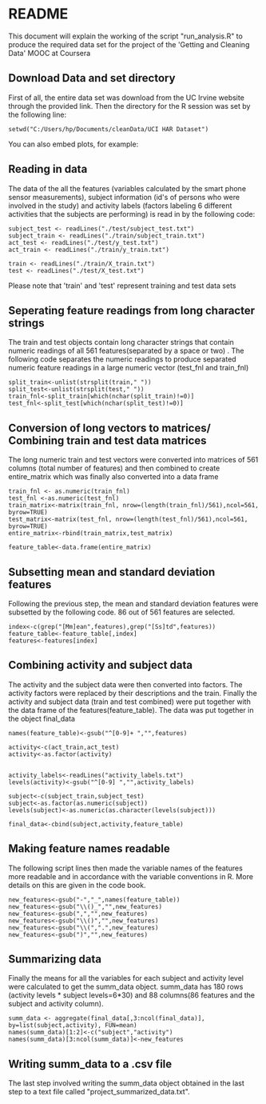 README
========================================================

This document will explain the working of the script "run_analysis.R" to produce the required data set for the project of the 'Getting and Cleaning Data' MOOC at Coursera 

## Download Data and set directory
First of all, the entire data set was download from the UC Irvine website through the 
provided link. Then the directory for the R session was set by the following line:

```{r}
setwd("C:/Users/hp/Documents/cleanData/UCI HAR Dataset")
```

You can also embed plots, for example:
## Reading in data
The data of the all the features (variables calculated by the smart phone sensor measurements), subject information (id's of persons who were involved in the study) and activity labels (factors labeling 6 different activities that the subjects are performing) is read in by the following code:  

```{r}
subject_test <- readLines("./test/subject_test.txt")
subject_train <- readLines("./train/subject_train.txt")
act_test <- readLines("./test/y_test.txt")
act_train <- readLines("./train/y_train.txt")

train <- readLines("./train/X_train.txt")
test <- readLines("./test/X_test.txt")
``` 

Please note that 'train' and 'test' represent training and test data sets

## Seperating feature readings from long character strings
The train and test objects contain long character strings that contain numeric readings of all 561 features(separated by a space or two) . The following code separates the numeric readings to produce separated numeric feature readings in a large numeric vector (test_fnl and train_fnl)

```{r}
split_train<-unlist(strsplit(train," "))
split_test<-unlist(strsplit(test," "))
train_fnl<-split_train[which(nchar(split_train)!=0)]
test_fnl<-split_test[which(nchar(split_test)!=0)]
``` 

## Conversion of long vectors to matrices/ Combining train and test data matrices
The long numeric train and test vectors were converted into matrices of 561 columns (total number of features) and then combined to create entire_matrix which was finally also converted into a data frame 

```{r}
train_fnl <- as.numeric(train_fnl)
test_fnl <-as.numeric(test_fnl)
train_matrix<-matrix(train_fnl, nrow=(length(train_fnl)/561),ncol=561, byrow=TRUE)
test_matrix<-matrix(test_fnl, nrow=(length(test_fnl)/561),ncol=561, byrow=TRUE)
entire_matrix<-rbind(train_matrix,test_matrix)

feature_table<-data.frame(entire_matrix)
``` 

## Subsetting mean and standard deviation features
Following the previous step, the mean and standard deviation features were subsetted by the following code. 86 out of 561 features are selected.  

```{r}
index<-c(grep("[Mm]ean",features),grep("[Ss]td",features))
feature_table<-feature_table[,index]
features<-features[index]
```

## Combining activity and subject data
The activity and the subject data were then converted into factors. The activity factors were replaced by their descriptions and the train. Finally the activity and subject data (train and test combined) were put together with the data frame of the features(feature_table). The data was put together in the object final_data

```{r}
names(feature_table)<-gsub("^[0-9]+ ","",features)

activity<-c(act_train,act_test)
activity<-as.factor(activity)


activity_labels<-readLines("activity_labels.txt")
levels(activity)<-gsub("^[0-9] ","",activity_labels)

subject<-c(subject_train,subject_test)
subject<-as.factor(as.numeric(subject))
levels(subject)<-as.numeric(as.character(levels(subject)))

final_data<-cbind(subject,activity,feature_table)
```

## Making feature names readable
The following script lines then made the variable names of the features more readable and in accordance with the variable conventions in R. More details on this are given in the code book.

```{r}
new_features<-gsub("-","_",names(feature_table))
new_features<-gsub("\\()_","",new_features)
new_features<-gsub(",","",new_features)
new_features<-gsub("\\()","",new_features)
new_features<-gsub("\\(",".",new_features)
new_features<-gsub(")","",new_features)
```

## Summarizing data
Finally the means for all the variables for each subject and activity level were calculated to get the summ_data object. summ_data has 180 rows (activity levels * subject levels=6*30) and 88 columns(86 features and the subject and activity column).

```{r}
summ_data <- aggregate(final_data[,3:ncol(final_data)], by=list(subject,activity), FUN=mean)
names(summ_data)[1:2]<-c("subject","activity")
names(summ_data)[3:ncol(summ_data)]<-new_features
```

## Writing summ_data to a .csv file
The last step involved writing the summ_data object obtained in the last step to a text file called "project_summarized_data.txt".
